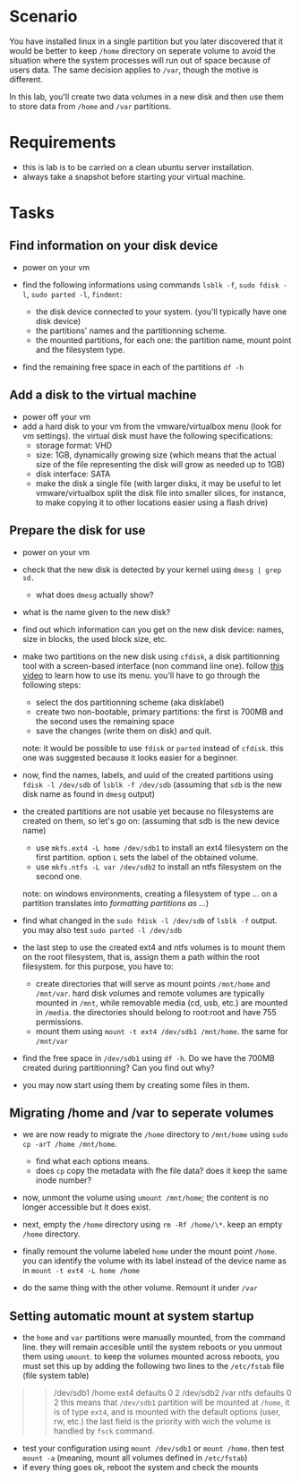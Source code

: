 # Scenario
You have installed linux in a single partition but you later discovered that it would be better to keep `/home` directory on seperate volume to avoid the situation where the system processes will run out of space because of users data. The same decision applies to `/var`, though the motive is different.

In this lab, you'll create two data volumes in a new disk and then use them to store data from `/home` and `/var` partitions.
 
# Requirements
- this is lab is to be carried on a clean ubuntu server installation.
- always take a snapshot before starting your virtual machine.


# Tasks

## Find information on your disk device
- power on your vm
- find the following informations using commands `lsblk -f`, `sudo fdisk -l`, `sudo parted -l`, `findmnt`:
  - the disk device connected to your system. (you'll typically have one disk device)
  - the partitions' names and the partitionning scheme.
  - the mounted partitions, for each one: the partition name, mount point and the filesystem type.

- find the remaining free space in each of the partitions `df -h`

## Add a disk to the virtual machine
- power off your vm
- add a hard disk to your vm from the vmware/virtualbox menu (look for vm settings). the virtual disk must have the following specifications:
  - storage format: VHD
  - size: 1GB, dynamically growing size (which means that the actual size of the file representing the disk will grow as needed up to 1GB)
  - disk interface: SATA
  - make the disk a single file (with larger disks, it may be useful to let vmware/virtualbox split the disk file into smaller slices, for instance, to make copying it to other locations easier using a flash drive)

## Prepare the disk for use
- power on your vm
- check that the new disk is detected by your kernel using `dmesg | grep sd.`
  - what does `dmesg` actually show?
- what is the name given to the new disk?
- find out which information can you get on the new disk device: names, size in blocks, the used block size, etc.

- make two partitions on the new disk using `cfdisk`, a disk partitionning tool with a screen-based interface (non command line one). follow [this video](https://youtu.be/jYbGyHvx7EQ?t=360) to learn how to use its menu. you'll have to go through the following steps:
  - select the dos partitionning scheme (aka disklabel)
  - create two non-bootable, primary partitions: the first is 700MB and the second uses the remaining space
  - save the changes (write them on disk) and quit.
  
  note: it would be possible to use `fdisk` or `parted` instead of `cfdisk`. this one was suggested because it looks easier for a beginner.

- now, find the names, labels, and uuid of the created partitions using `fdisk -l /dev/sdb` of `lsblk -f /dev/sdb` (assuming that `sdb` is the new disk name as found in `dmesg` output)

- the created partitions are not usable yet because no filesystems are created on them, so let's go on: (assuming that sdb is the new device name)
  - use `mkfs.ext4 -L home /dev/sdb1` to install an ext4 filesystem on the first partition. option `L` sets the label of the obtained volume.
  - use `mkfs.ntfs -L var /dev/sdb2` to install an ntfs filesystem on the second one.

  note: on windows environments, creating a filesystem of type ... on a partition translates into *formatting partitions as ...*)

- find what changed in the `sudo fdisk -l /dev/sdb` of `lsblk -f` output. you may also test `sudo parted -l /dev/sdb` 

- the last step to use the created ext4 and ntfs volumes is to mount them on the root filesystem, that is, assign them a path within the root filesystem. for this purpose, you have to:
  - create directories that will serve as mount points `/mnt/home` and `/mnt/var`. hard disk volumes and remote volumes are typically mounted in `/mnt`, while removable media (cd, usb, etc.) are mounted in `/media`. the directories should belong to root:root and have 755 permissions.
  - mount them using `mount -t ext4 /dev/sdb1 /mnt/home`. the same for `/mnt/var`

- find the free space in `/dev/sdb1` using `df -h`. Do we have the 700MB created during partitionning? Can you find out why?

- you may now start using them by creating some files in them.

## Migrating /home and /var to seperate volumes
- we are now ready to migrate the `/home` directory to `/mnt/home` using `sudo cp -arT /home /mnt/home`.
  - find what each options means.
  - does `cp` copy the metadata with fhe file data? does it keep the same inode number?

- now, unmont the volume using `umount /mnt/home`; the content is no longer accessible but it does exist.
- next, empty the `/home` directory using `rm -Rf /home/\*`. keep an empty `/home` directory.
- finally remount the volume labeled `home` under the mount point `/home`. you can identify the volume with its label instead of the device name as in `mount -t ext4 -L home /home`
- do the same thing with the other volume. Remount it under `/var`

## Setting automatic mount at system startup
- the `home` and `var` partitions were manually mounted, from the command line. they will remain accesible until the system reboots or you unmout them using `umount`. to keep the volumes mounted across reboots, you must set this up by adding the following two lines to the `/etc/fstab` file (file system table) 
>>    /dev/sdb1 /home ext4 defaults 0 2
>>    /dev/sdb2 /var ntfs defaults 0 2
this means that `/dev/sdb1` partition will be mounted at `/home`, it is of type `ext4`, and is mounted with the default options (user, rw, etc.) the last field is the priority with wich the volume is handled by `fsck` command.
- test your configuration using `mount /dev/sdb1` or `mount /home`. then test `mount -a` (meaning, mount all volumes defined in `/etc/fstab`)
- if every thing goes ok, reboot the system and check the mounts